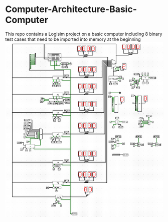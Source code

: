 # Computer-Architecture-Basic-Computer
This repo contains a Logisim project on a basic computer including 8 binary test cases that need to be imported into memory at the beginning <br>
![](./review.png)
